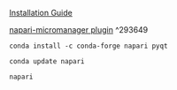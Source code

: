 [Installation Guide](https://napari.org/stable/tutorials/fundamentals/installation.html)

[napari-micromanager plugin](https://github.com/pymmcore-plus/napari-micromanager#napari-micromanager) ^293649


`conda install -c conda-forge napari pyqt`

`conda update napari`

`napari`

